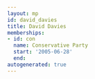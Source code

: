 ```yaml
---
layout: mp
id: david_davies
title: David Davies
memberships:
- id: con
  name: Conservative Party
  start: '2005-06-28'
  end: 
autogenerated: true
---
```

